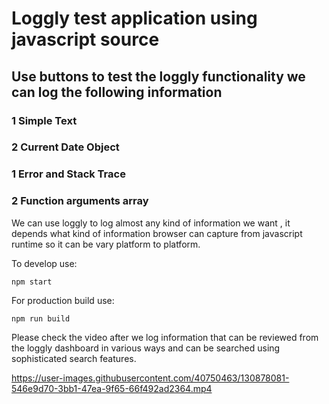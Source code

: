# Loggly test application using javascript source

## Use buttons to test the loggly functionality we can log the following information


### 1 Simple Text
### 2 Current Date Object
### 1 Error and  Stack Trace
### 2 Function arguments array

We can use loggly to log almost any kind of information we want , it depends what kind of information browser can capture from javascript runtime so it can be vary platform to platform.


To develop use:
```text
npm start
```

For production build use:
```text
npm run build
```


Please check the video after we log information that can be reviewed from the loggly dashboard in various ways and can be searched using sophisticated search features.



https://user-images.githubusercontent.com/40750463/130878081-546e9d70-3bb1-47ea-9f65-66f492ad2364.mp4

